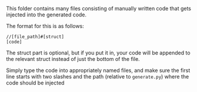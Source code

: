 This folder contains many files consisting of manually written code that gets injected into the generated code.

The format for this is as follows:

```
//[file_path]#[struct]
[code]
```

The struct part is optional, but if you put it in, your code will be appended to the relevant struct instead of just the bottom of the file.

Simply type the code into appropriately named files, and make sure the first line starts with two slashes and the path (relative to `generate.py`) where the code should be injected